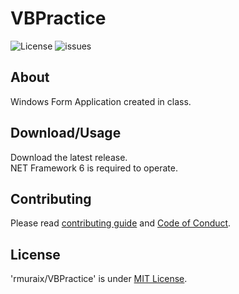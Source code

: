 # VBPractice
![License](https://img.shields.io/github/license/rmuraix/VBPractice)
![issues](https://img.shields.io/github/issues/rmuraix/VBPractice)  
## About
Windows Form Application created in class.  
## Download/Usage
Download the latest release.  
NET Framework 6 is required to operate.  
## Contributing  
Please read [contributing guide](.github/CONTRIBUTING.md) and [Code of Conduct](https://github.com/rmuraix/.github/blob/main/.github/CODE_OF_CONDUCT.md).   
## License
'rmuraix/VBPractice' is under [MIT License](/LICENSE).
